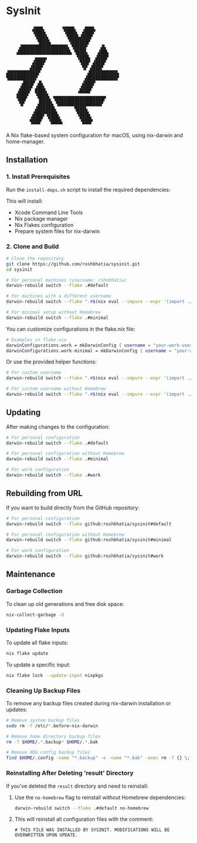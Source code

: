 # SysInit

```ascii
          ▗▄▄▄       ▗▄▄▄▄    ▄▄▄▖
          ▜███▙       ▜███▙  ▟███▛
           ▜███▙       ▜███▙▟███▛
            ▜███▙       ▜██████▛
     ▟█████████████████▙ ▜████▛     ▟▙
    ▟███████████████████▙ ▜███▙    ▟██▙
           ▄▄▄▄▖           ▜███▙  ▟███▛
          ▟███▛             ▜██▛ ▟███▛
         ▟███▛               ▜▛ ▟███▛
▟███████████▛                  ▟██████████▙
▜██████████▛                  ▟███████████▛
      ▟███▛ ▟▙               ▟███▛
     ▟███▛ ▟██▙             ▟███▛
    ▟███▛  ▜███▙           ▝▀▀▀▀
    ▜██▛    ▜███▙ ▜██████████████████▛
     ▜▛     ▟████▙ ▜████████████████▛
           ▟██████▙       ▜███▙
          ▟███▛▜███▙       ▜███▙
         ▟███▛  ▜███▙       ▜███▙
         ▝▀▀▀    ▀▀▀▀▘       ▀▀▀▘
```

A Nix flake-based system configuration for macOS, using nix-darwin and home-manager.

## Installation

### 1. Install Prerequisites

Run the `install-deps.sh` script to install the required dependencies:

This will install:

- Xcode Command Line Tools
- Nix package manager
- Nix Flakes configuration
- Prepare system files for nix-darwin

### 2. Clone and Build

```bash
# Clone the repository
git clone https://github.com/roshbhatia/sysinit.git
cd sysinit

# For personal machines (username: rshnbhatia)
darwin-rebuild switch --flake .#default

# For machines with a different username
darwin-rebuild switch --flake ".#$(nix eval --impure --expr '(import ./flake.nix).mkConfig "your-username"')"

# For minimal setup without Homebrew
darwin-rebuild switch --flake .#minimal
```

You can customize configurations in the flake.nix file:

```nix
# Examples in flake.nix
darwinConfigurations.work = mkDarwinConfig { username = "your-work-username"; };
darwinConfigurations.work-minimal = mkDarwinConfig { username = "your-work-username"; enableHomebrew = false; };
```

Or use the provided helper functions:

```bash
# For custom username
darwin-rebuild switch --flake ".#$(nix eval --impure --expr '(import ./flake.nix).mkConfig "your-username"')"

# For custom username without Homebrew
darwin-rebuild switch --flake ".#$(nix eval --impure --expr '(import ./flake.nix).mkMinimalConfig "your-username"')"
```

## Updating

After making changes to the configuration:

```bash
# For personal configuration
darwin-rebuild switch --flake .#default

# For personal configuration without Homebrew
darwin-rebuild switch --flake .#minimal

# For work configuration
darwin-rebuild switch --flake .#work
```

## Rebuilding from URL

If you want to build directly from the GitHub repository:

```bash
# For personal configuration
darwin-rebuild switch --flake github:roshbhatia/sysinit#default

# For personal configuration without Homebrew
darwin-rebuild switch --flake github:roshbhatia/sysinit#minimal

# For work configuration
darwin-rebuild switch --flake github:roshbhatia/sysinit#work
```

## Maintenance

### Garbage Collection

To clean up old generations and free disk space:

```bash
nix-collect-garbage -d
```

### Updating Flake Inputs

To update all flake inputs:

```bash
nix flake update
```

To update a specific input:

```bash
nix flake lock --update-input nixpkgs
```

### Cleaning Up Backup Files

To remove any backup files created during nix-darwin installation or updates:

```bash
# Remove system backup files
sudo rm -f /etc/*.before-nix-darwin

# Remove home directory backup files
rm -f $HOME/.*.backup* $HOME/.*.bak

# Remove XDG config backup files
find $HOME/.config -name "*.backup" -o -name "*.bak" -exec rm -f {} \;
```

### Reinstalling After Deleting 'result' Directory

If you've deleted the `result` directory and need to reinstall:

1. Use the `no-homebrew` flag to reinstall without Homebrew dependencies:

   ```bash
   darwin-rebuild switch --flake .#default no-homebrew
   ```

2. This will reinstall all configuration files with the comment:

   ```
   # THIS FILE WAS INSTALLED BY SYSINIT. MODIFICATIONS WILL BE OVERWRITTEN UPON UPDATE.
   ```
